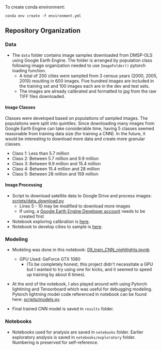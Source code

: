 To create conda environment: 

`conda env create -f environment.yml`

## Repository Organization

### Data
- The `data` folder contains image samples downloaded from DMSP-OLS using Google Earth Engine. The folder is arranged by population class following image organization needed to use `ImageFolder()` pytorch loading function. 
  - A total of 200 cities were sampled from 3 census years (2000, 2005, 2010) resulting in 600 images. Five hundred images are included in the training set and 100 images each are in the dev and test sets. 
  - The images are already calibrated and formatted to jpg from the raw TIFF files downloaded. 

#### Image Classes

Classes were developed based on populations of sampled images. The populations were split into quintiles. Since downloading many images from Google Earth Engine can take considerable time, having 5 classes seemed reasonable from training data size (for training a CNN). In the future, it would be interesting to download more data and create more granular classes.

- Class 1: Less than 5.7 million 
- Class 2: Between 5.7 million and 9.9 million
- Class 3: Between 9.9 million and 15.4 million
- Class 4: Between 15.4 million and 28 million
- Class 5: Between 28 million and 159 million
  
#### Image Processing
- Script to download satellite data to Google Drive and process images: [scripts/data_download.py](https://github.com/mianakajima/NightLights/blob/main/scripts/data_download.py)
  - Lines 5 - 10 may be modified to download more images
  - If using, a [Google Earth Engine Developer account](https://developers.google.com/earth-engine) needs to be created first
- Notebook exploring calibration is [here](https://github.com/mianakajima/NightLights/blob/main/notebooks/06_DMSP_OLS_calibration.ipynb). 
- Notebook to develop cities to sample is [here](https://github.com/mianakajima/NightLights/blob/main/notebooks/07_sample_cities.ipynb). 

### Modeling 

- Modeling was done in this notebook: [09_train_CNN_nightlights.ipynb](https://github.com/mianakajima/NightLights/blob/main/notebooks/09_train_CNN_nightlights.ipynb)
  - GPU Used: GeForce GTX 1080 
      - (To be completely honest, this project didn't necessitate a GPU but I wanted to try using one for kicks, and it seemed to speed up training by about 6 times). 

- At the end of the notebook, I also played around with using Pytorch lightining and Tensorboard which was useful for debugging modeling. Pytorch lightning model code referenced in notebook can be found here: [scripts/models.py](https://github.com/mianakajima/NightLights/blob/main/scripts/models.py). 

- Final trained CNN model is saved in `results` folder. 

### Notebooks 

- Notebooks used for analysis are saved in `notebooks` folder. Earlier exploratory analysis is saved in `notebooks/exploratory` folder. Numbering is preserved for self-reference. 
